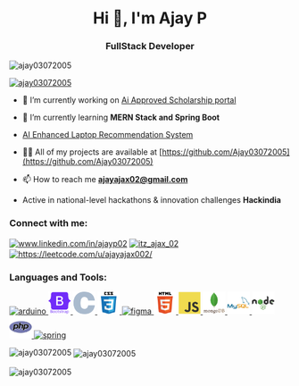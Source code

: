 

<h1 align="center">Hi 👋, I'm Ajay P</h1>
<h3 align="center">FullStack Developer</h3>

<p align="left"> <img src="https://komarev.com/ghpvc/?username=ajay03072005&label=Profile%20views&color=0e75b6&style=flat" alt="ajay03072005" /> </p>

<p align="left"> <a href="https://github.com/ryo-ma/github-profile-trophy"><img src="https://github-profile-trophy.vercel.app/?username=ajay03072005" alt="ajay03072005" /></a> </p>

- 🔭 I’m currently working on [Ai Approved Scholarship portal](https://github.com/Ajay03072005/scholarship)

- 🌱 I’m currently learning **MERN Stack and Spring Boot**

- [AI Enhanced Laptop Recommendation System](https://github.com/Barathramesh/PickMyLap)

- 👨‍💻 All of my projects are available at [https://github.com/Ajay03072005](https://github.com/Ajay03072005)

- 📫 How to reach me **ajayajax02@gmail.com**

- Active in national-level hackathons & innovation challenges **Hackindia**

<h3 align="left">Connect with me:</h3>
<p align="left">
<a href="https://linkedin.com/in/www.linkedin.com/in/ajayp02" target="blank"><img align="center" src="https://raw.githubusercontent.com/rahuldkjain/github-profile-readme-generator/master/src/images/icons/Social/linked-in-alt.svg" alt="www.linkedin.com/in/ajayp02" height="30" width="40" /></a>
<a href="https://instagram.com/itz_ajax_02" target="blank"><img align="center" src="https://raw.githubusercontent.com/rahuldkjain/github-profile-readme-generator/master/src/images/icons/Social/instagram.svg" alt="itz_ajax_02" height="30" width="40" /></a>
<a href="https://www.leetcode.com/https://leetcode.com/u/ajayajax002/" target="blank"><img align="center" src="https://raw.githubusercontent.com/rahuldkjain/github-profile-readme-generator/master/src/images/icons/Social/leet-code.svg" alt="https://leetcode.com/u/ajayajax002/" height="30" width="40" /></a>
</p>

<h3 align="left">Languages and Tools:</h3>
<p align="left"> <a href="https://www.arduino.cc/" target="_blank" rel="noreferrer"> <img src="https://cdn.worldvectorlogo.com/logos/arduino-1.svg" alt="arduino" width="40" height="40"/> </a> <a href="https://getbootstrap.com" target="_blank" rel="noreferrer"> <img src="https://raw.githubusercontent.com/devicons/devicon/master/icons/bootstrap/bootstrap-plain-wordmark.svg" alt="bootstrap" width="40" height="40"/> </a> <a href="https://www.cprogramming.com/" target="_blank" rel="noreferrer"> <img src="https://raw.githubusercontent.com/devicons/devicon/master/icons/c/c-original.svg" alt="c" width="40" height="40"/> </a> <a href="https://www.w3schools.com/css/" target="_blank" rel="noreferrer"> <img src="https://raw.githubusercontent.com/devicons/devicon/master/icons/css3/css3-original-wordmark.svg" alt="css3" width="40" height="40"/> </a> <a href="https://www.figma.com/" target="_blank" rel="noreferrer"> <img src="https://www.vectorlogo.zone/logos/figma/figma-icon.svg" alt="figma" width="40" height="40"/> </a> <a href="https://www.w3.org/html/" target="_blank" rel="noreferrer"> <img src="https://raw.githubusercontent.com/devicons/devicon/master/icons/html5/html5-original-wordmark.svg" alt="html5" width="40" height="40"/> </a> <a href="https://developer.mozilla.org/en-US/docs/Web/JavaScript" target="_blank" rel="noreferrer"> <img src="https://raw.githubusercontent.com/devicons/devicon/master/icons/javascript/javascript-original.svg" alt="javascript" width="40" height="40"/> </a> <a href="https://www.mongodb.com/" target="_blank" rel="noreferrer"> <img src="https://raw.githubusercontent.com/devicons/devicon/master/icons/mongodb/mongodb-original-wordmark.svg" alt="mongodb" width="40" height="40"/> </a> <a href="https://www.mysql.com/" target="_blank" rel="noreferrer"> <img src="https://raw.githubusercontent.com/devicons/devicon/master/icons/mysql/mysql-original-wordmark.svg" alt="mysql" width="40" height="40"/> </a> <a href="https://nodejs.org" target="_blank" rel="noreferrer"> <img src="https://raw.githubusercontent.com/devicons/devicon/master/icons/nodejs/nodejs-original-wordmark.svg" alt="nodejs" width="40" height="40"/> </a> <a href="https://www.php.net" target="_blank" rel="noreferrer"> <img src="https://raw.githubusercontent.com/devicons/devicon/master/icons/php/php-original.svg" alt="php" width="40" height="40"/> </a> <a href="https://spring.io/" target="_blank" rel="noreferrer"> <img src="https://www.vectorlogo.zone/logos/springio/springio-icon.svg" alt="spring" width="40" height="40"/> </a> </p>

<p><img align="left" src="https://github-readme-stats.vercel.app/api/top-langs?username=ajay03072005&show_icons=true&locale=en&layout=compact" alt="ajay03072005" /></p>

<p>&nbsp;<img align="center" src="https://github-readme-stats.vercel.app/api?username=ajay03072005&show_icons=true&locale=en" alt="ajay03072005" /></p>

<p><img align="center" src="https://github-readme-streak-stats.herokuapp.com/?user=ajay03072005&" alt="ajay03072005" /></p>
